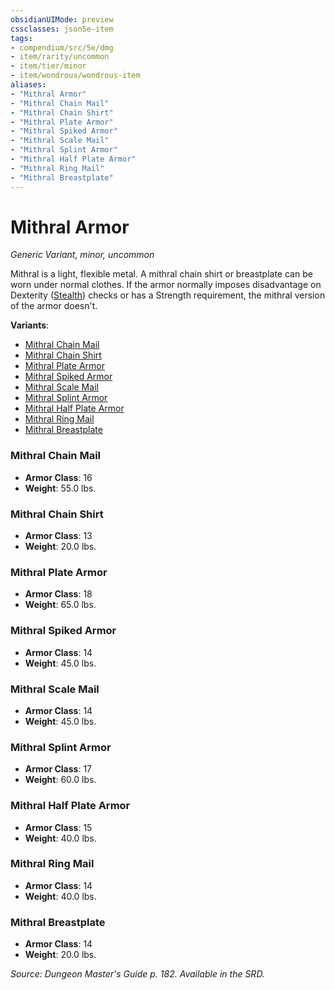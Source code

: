 ```yaml
---
obsidianUIMode: preview
cssclasses: json5e-item
tags:
- compendium/src/5e/dmg
- item/rarity/uncommon
- item/tier/minor
- item/wondrous/wondrous-item
aliases: 
- "Mithral Armor"
- "Mithral Chain Mail"
- "Mithral Chain Shirt"
- "Mithral Plate Armor"
- "Mithral Spiked Armor"
- "Mithral Scale Mail"
- "Mithral Splint Armor"
- "Mithral Half Plate Armor"
- "Mithral Ring Mail"
- "Mithral Breastplate"
---
```

# Mithral Armor
*Generic Variant, minor, uncommon*  


Mithral is a light, flexible metal. A mithral chain shirt or breastplate can be worn under normal clothes. If the armor normally imposes disadvantage on Dexterity ([Stealth](z_compendium/rules/skills.md#Stealth)) checks or has a Strength requirement, the mithral version of the armor doesn't.

**Variants**:
- [Mithral Chain Mail](#Mithral%20Chain%20Mail)
- [Mithral Chain Shirt](#Mithral%20Chain%20Shirt)
- [Mithral Plate Armor](#Mithral%20Plate%20Armor)
- [Mithral Spiked Armor](#Mithral%20Spiked%20Armor)
- [Mithral Scale Mail](#Mithral%20Scale%20Mail)
- [Mithral Splint Armor](#Mithral%20Splint%20Armor)
- [Mithral Half Plate Armor](#Mithral%20Half%20Plate%20Armor)
- [Mithral Ring Mail](#Mithral%20Ring%20Mail)
- [Mithral Breastplate](#Mithral%20Breastplate)

### Mithral Chain Mail

- **Armor Class**: 16
- **Weight**: 55.0 lbs.

### Mithral Chain Shirt

- **Armor Class**: 13
- **Weight**: 20.0 lbs.

### Mithral Plate Armor

- **Armor Class**: 18
- **Weight**: 65.0 lbs.

### Mithral Spiked Armor

- **Armor Class**: 14
- **Weight**: 45.0 lbs.

### Mithral Scale Mail

- **Armor Class**: 14
- **Weight**: 45.0 lbs.

### Mithral Splint Armor

- **Armor Class**: 17
- **Weight**: 60.0 lbs.

### Mithral Half Plate Armor

- **Armor Class**: 15
- **Weight**: 40.0 lbs.

### Mithral Ring Mail

- **Armor Class**: 14
- **Weight**: 40.0 lbs.

### Mithral Breastplate

- **Armor Class**: 14
- **Weight**: 20.0 lbs.


*Source: Dungeon Master's Guide p. 182. Available in the SRD.*